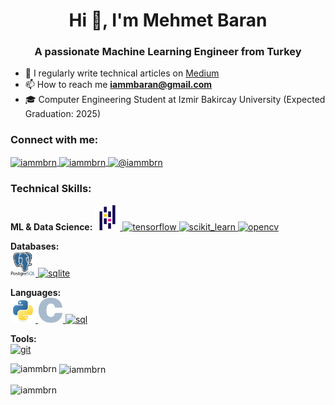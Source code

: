 <h1 align="center">Hi 👋, I'm Mehmet Baran</h1>
<h3 align="center">A passionate Machine Learning Engineer from Turkey</h3>

- 📝 I regularly write technical articles on [Medium](https://medium.com/@iammbrn)  
- 📫 How to reach me **iammbaran@gmail.com**  
- 🎓 Computer Engineering Student at Izmir Bakircay University (Expected Graduation: 2025)

<h3 align="left">Connect with me:</h3>
<p align="left">
  <a href="https://linkedin.com/in/iammbrn" target="blank">
    <img align="center" src="https://raw.githubusercontent.com/rahuldkjain/github-profile-readme-generator/master/src/images/icons/Social/linked-in-alt.svg" alt="iammbrn" height="30" width="40" />
  </a>
  <a href="https://kaggle.com/iammbrn" target="blank">
    <img align="center" src="https://raw.githubusercontent.com/rahuldkjain/github-profile-readme-generator/master/src/images/icons/Social/kaggle.svg" alt="iammbrn" height="30" width="40" />
  </a>
  <a href="https://medium.com/@iammbrn" target="blank">
    <img align="center" src="https://raw.githubusercontent.com/rahuldkjain/github-profile-readme-generator/master/src/images/icons/Social/medium.svg" alt="@iammbrn" height="30" width="40" />
  </a>
</p>

<h3 align="left">Technical Skills:</h3>
<p align="left">
  <strong>ML & Data Science:</strong>  
  <a href="https://pandas.pydata.org/" target="_blank" rel="noreferrer"> 
    <img src="https://raw.githubusercontent.com/devicons/devicon/2ae2a900d2f041da66e950e4d48052658d850630/icons/pandas/pandas-original.svg" alt="pandas" width="40" height="40"/> 
  </a>
  <a href="https://www.tensorflow.org" target="_blank" rel="noreferrer"> 
    <img src="https://www.vectorlogo.zone/logos/tensorflow/tensorflow-icon.svg" alt="tensorflow" width="40" height="40"/> 
  </a>
  <a href="https://scikit-learn.org/" target="_blank" rel="noreferrer"> 
    <img src="https://upload.wikimedia.org/wikipedia/commons/0/05/Scikit_learn_logo_small.svg" alt="scikit_learn" width="40" height="40"/> 
  </a>
  <a href="https://opencv.org/" target="_blank" rel="noreferrer"> 
    <img src="https://www.vectorlogo.zone/logos/opencv/opencv-icon.svg" alt="opencv" width="40" height="40"/> 
  </a>
  
  <strong>Databases:</strong>  
  <a href="https://www.postgresql.org" target="_blank" rel="noreferrer"> 
    <img src="https://raw.githubusercontent.com/devicons/devicon/master/icons/postgresql/postgresql-original-wordmark.svg" alt="postgresql" width="40" height="40"/> 
  </a>
  <a href="https://www.sqlite.org/" target="_blank" rel="noreferrer"> 
    <img src="https://www.vectorlogo.zone/logos/sqlite/sqlite-icon.svg" alt="sqlite" width="40" height="40"/> 
  </a>

  <strong>Languages:</strong>  
  <a href="https://www.python.org" target="_blank" rel="noreferrer"> 
    <img src="https://raw.githubusercontent.com/devicons/devicon/master/icons/python/python-original.svg" alt="python" width="40" height="40"/> 
  </a>
  <a href="https://www.cprogramming.com/" target="_blank" rel="noreferrer"> 
    <img src="https://raw.githubusercontent.com/devicons/devicon/master/icons/c/c-original.svg" alt="c" width="40" height="40"/> 
  </a>
  <a href="https://www.w3schools.com/sql/" target="_blank" rel="noreferrer">
    <img src="https://cdn.jsdelivr.net/gh/devicons/devicon/icons/mysql/mysql-original.svg" alt="sql" width="40" height="40"/>
  </a>

  <strong>Tools:</strong>  
  <a href="https://git-scm.com/" target="_blank" rel="noreferrer"> 
    <img src="https://www.vectorlogo.zone/logos/git-scm/git-scm-icon.svg" alt="git" width="40" height="40"/> 
  </a>
</p>

<p><img align="left" src="https://github-readme-stats.vercel.app/api/top-langs?username=iammbrn&show_icons=true&locale=en&layout=compact&theme=vision-friendly-dark" alt="iammbrn" /></p>

<p>&nbsp;<img align="center" src="https://github-readme-stats.vercel.app/api?username=iammbrn&show_icons=true&locale=en&theme=vision-friendly-dark" alt="iammbrn" /></p>

<p><img align="center" src="https://github-readme-streak-stats.herokuapp.com/?user=iammbrn&theme=vision-friendly-dark" alt="iammbrn" /></p>